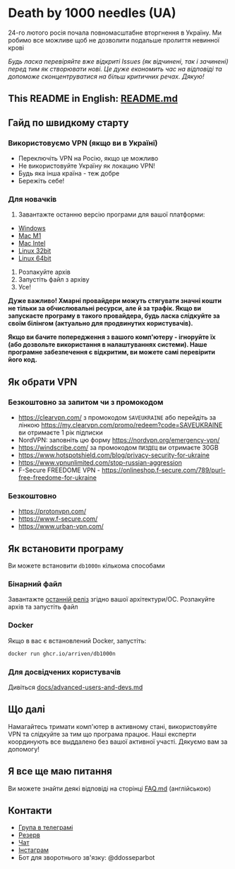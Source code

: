 # Death by 1000 needles (UA)

24-го лютого росія почала повномасштабне вторгнення в Україну. Ми робимо все можливе щоб не дозволити подальше пролиття невинної крові

_Будь ласка перевіряйте вже відкриті Issues (як відчинені, так і зачинені) перед тим як створювати нові. Це дуже економить час на відповіді та допоможе cконцентруватися на більш критичних речах. Дякую!_

## This README in English: [README.md](README.md)

## Гайд по швидкому старту

### Використовуємо VPN (якщо ви в Україні)

- Переключіть VPN на Росію, якщо це можливо
- Не використовуйте Україну як локацию VPN!
- Будь яка інша країна - теж добре
- Бережіть себе!

### Для новачків

1. Завантажте останню версію програми для вашої платформи:

- [Windows](https://github.com/Arriven/db1000n/releases/download/v0.5.17/db1000n-v0.5.17-windows-386.zip)
- [Mac M1](https://github.com/Arriven/db1000n/releases/download/v0.5.17/db1000n-v0.5.17-darwin-arm64.tar.gz)
- [Mac Intel](https://github.com/Arriven/db1000n/releases/download/v0.5.17/db1000n-v0.5.17-darwin-amd64.tar.gz)
- [Linux 32bit](https://github.com/Arriven/db1000n/releases/download/v0.5.17/db1000n-v0.5.17-linux-386.zip)
- [Linux 64bit](https://github.com/Arriven/db1000n/releases/download/v0.5.17/db1000n-v0.5.17-linux-amd64.tar.gz)

1. Розпакуйте архів
1. Запустіть файл з архіву
1. Усе!

**Дуже важливо! Хмарні провайдери можуть стягувати значні кошти не тільки за обчислювальні ресурси, але й за трафік. Якщо ви запускаєте програму в такого провайдера, будь ласка слідкуйте за своїм білінгом (актуально для продвинутих користувачів).**

**Якщо ви бачите попередження з вашого комп'ютеру - ігноруйте їх (або дозвольте використання в налаштуваннях системи). Наше програмне забезпечення є відкритим, ви можете самі перевірити його код.**

## Як обрати VPN

### Безкоштовно за запитом чи з промокодом

- <https://clearvpn.com/> з промокодом `SAVEUKRAINE` або перейдіть за лінкою <https://my.clearvpn.com/promo/redeem?code=SAVEUKRAINE> ви отримаєте 1 рік підписки
- NordVPN: заповніть цю форму <https://nordvpn.org/emergency-vpn/>
- <https://windscribe.com/> за промокодом `ПИЗДЕЦ` ви отримаєте 30GB
- <https://www.hotspotshield.com/blog/privacy-security-for-ukraine>
- <https://www.vpnunlimited.com/stop-russian-aggression>
- F-Secure FREEDOME VPN - <https://onlineshop.f-secure.com/789/purl-free-freedome-for-ukraine>

### Безкоштовно

- <https://protonvpn.com/>
- <https://www.f-secure.com/>
- <https://www.urban-vpn.com/>

## Як встановити програму

Ви можете встановити `db1000n` кількома способами

### Бінарний файл

Завантажте [останній реліз](https://github.com/Arriven/db1000n/releases/latest) згідно вашої архітектури/ОС.
Розпакуйте архів та запустіть файл

### Docker

Якщо в вас є встановлений Docker, запустіть:

```bash
docker run ghcr.io/arriven/db1000n
```

### Для досвідчених користувачів

Дивіться [docs/advanced-users-and-devs.md](docs/advanced-users-and-devs.md)

## Що далі

Намагайтесь тримати комп'ютер в активному стані, використовуйте VPN та слідкуйте за тим що програма працює.
Наші експерти координують все выддалено без вашої активної участі.
Дякуємо вам за допомогу!

## Я все ще маю питання

Ви можете знайти деякі відповіді на сторінці [FAQ.md](FAQ.md) (англійською)

## Контакти

- [Група в телеграмі](https://t.me/ddos_separ)
- [Резерв](https://t.me/+z_-Tk4zT4IxmNGQy)
- [Чат](https://t.me/+9GPKhDPGHPAzZjdi)
- [Інстаграм](https://instagram.com/ddos_attack_separ)
- Бот для зворотнього зв'язку: @ddosseparbot
